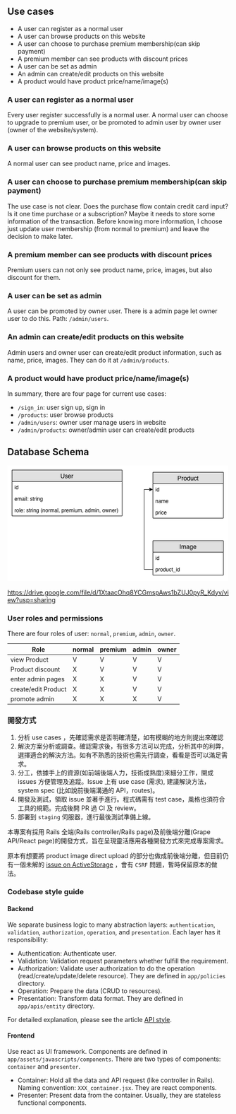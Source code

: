 ## Use cases

* A user can register as a normal user
* A user can browse products on this website
* A user can choose to purchase premium membership(can skip payment)
* A premium member can see products with discount prices
* A user can be set as admin
* An admin can create/edit products on this website
* A product would have product price/name/image(s)

### A user can register as a normal user

Every user register successfully is a normal user. A normal user can choose to upgrade to premium user, or be promoted to admin user by owner user (owner of the website/system).

### A user can browse products on this website

A normal user can see product name, price and images.

### A user can choose to purchase premium membership(can skip payment)

The use case is not clear. Does the purchase flow contain credit card input? Is it one time purchase or a subscription? Maybe it needs to store some information of the transaction. Before knowing more information, I choose just update user membership (from normal to premium) and leave the decision to make later.

### A premium member can see products with discount prices

Premium users can not only see product name, price, images, but also discount for them.

### A user can be set as admin

A user can be promoted by owner user. There is a admin page let owner user to do this.
Path: `/admin/users`.

### An admin can create/edit products on this website

Admin users and owner user can create/edit product information, such as name, price, images.
They can do it at `/admin/products`.

### A product would have product price/name/image(s)

In summary, there are four page for current use cases:

* `/sign_in`: user sign up, sign in
* `/products`: user browse products
* `/admin/users`: owner user manage users in website
* `/admin/products`: owner/admin user can create/edit products

## Database Schema

![](../images/Membership-system.png)

https://drive.google.com/file/d/1XtaacOhq8YCGmspAws1bZUJ0pyR_Kdyv/view?usp=sharing

### User roles and permissions

There are four roles of user: `normal`, `premium`, `admin`, `owner`.

Role | normal | premium | admin | owner
-----|--------|---------|-------|------
view Product | V | V | V | V
Product discount | X | V | V | V
enter admin pages | X | X | V | V
create/edit Product | X | X | V | V
promote admin | X | X | X | V

### 開發方式

1. 分析 use cases ，先確認需求是否明確清楚，如有模糊的地方則提出來確認
1. 解決方案分析或調查。確認需求後，有很多方法可以完成，分析其中的利弊，選擇適合的解決方法。如有不熟悉的技術也需先行調查，看看是否可以滿足需求。
1. 分工，依據手上的資源(如前端後端人力，技術成熟度)來細分工作，開成 issues 方便管理及追蹤。Issue 上有 use case (需求), 建議解決方法，system spec (比如說前後端溝通的 API，routes)。
1. 開發及測試，領取 issue 並著手進行。程式碼需有 test case，風格也須符合工具的規範。完成後開 PR 過 CI 及 review。
1. 部署到 `staging` 伺服器，進行最後測試準備上線。

本專案有採用 Rails 全端(Rails controller/Rails page)及前後端分離(Grape API/React page)的開發方式，旨在呈現靈活應用各種開發方式來完成專案需求。

原本有想要將 product image direct upload 的部分也做成前後端分離，但目前仍有一個未解的 [issue on ActiveStorage](https://github.com/rails/rails/issues/32208) ，會有 `CSRF` 問題，暫時保留原本的做法。

### Codebase style guide

#### Backend

We separate business logic to many abstraction layers: `authentication`, `validation`, `authorization`, `operation`, and `presentation`. Each layer has it responsibility:

* Authentication: Authenticate user.
* Validation: Validation request parameters whether fulfill the requirement.
* Authorization: Validate user authorization to do the operation (read/create/update/delete resource). They are defined in `app/policies` directory.
* Operation: Prepare the data (CRUD to resources).
* Presentation: Transform data format. They are defined in `app/apis/entity` directory.

For detailed explanation, please see the article [API style](https://darren987469.github.io/API-style/).

#### Frontend

Use react as UI framework. Components are defined in `app/assets/javascripts/components`. There are two types of components: `container` and `presenter`.

* Container: Hold all the data and API request (like controller in Rails). Naming convention: `XXX_container.jsx`. They are react components.
* Presenter: Present data from the container. Usually, they are stateless functional components.
